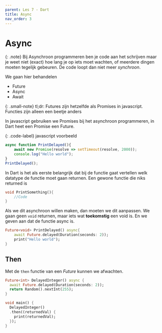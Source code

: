 ```yaml
---
parent: Les 7 - Dart
title: Async
nav_order: 3
---
```


# Async

{: .note}
Bij Asynchroon programmeren ben je code aan het schrijven maar je weet niet (exact) hoe lang je op iets moet wachten, of meerdere dingen moeten tegelijk gebeuren. De code loopt dan niet meer *synchroon*.

We gaan hier behandelen
* Future
* Async
* Await

{: .small-note}
tl;dr: Futures zijn hetzelfde als Promises in javascript. Functies zijn alleen een beetje anders

In javascript gebruiken we Promises bij het asynchroon programmeren, in Dart heet een Promise een Future.

{: .code-label}
javascript voorbeeld

```js
async function PrintDelayed(){
    await new Promise(resolve => setTimeout(resolve, 2000));
    console.log("Hello world");
}
PrintDelayed();
```

In Dart is het als eerste belangrijk dat bij de functie gaat vertellen welk datatype de functie moet gaan returnen.
Een gewone functie die niks returned is
```dart
void PrintSomething(){
    //Code
}
```

Als we dit asynchroon willen maken, dan moeten we dit aanpassen. We gaan geen `void` returnen, maar iets wat **toekomstig** een void is. En we geven aan dat de functie async is.

```dart
Future<void> PrintDelayed() async{
    await Future.delayed(Duration(seconds: 2));
    print("Hello world");
}
```

## Then
Met de `then` functie van een *Future* kunnen we afwachten.

```dart
Future<int> DelayedInteger() async {
  await Future.delayed(Duration(seconds: 2));
  return Random().nextInt(255);
}

void main() {
  DelayedInteger()
  .then((returnedVal) {
    print(returnedVal);
  });
}
```